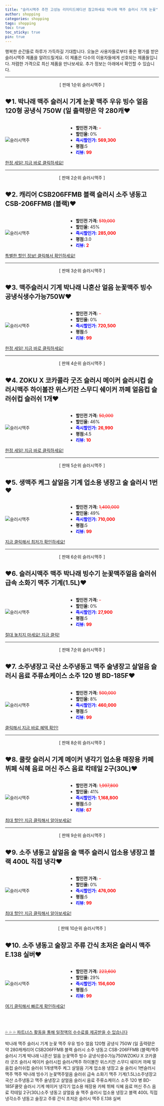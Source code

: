 ```yaml
---
title: "슬러시맥주 추천 고성능 리미티드에디션 참고하세요 박나래 맥주 슬러시 기계 눈꽃"
author: shopping
categories: shopping
tags: shopping
toc: true
toc_sticky: true
pin: true
---
```

행복한 순간들로 하루가 가득하길 기대합니다. 오늘은 사용자들로부터 좋은 평가를 받은 슬러시맥주 제품을 알려드릴게요. 이 제품은 다수의 이용자들에게 선호되는 제품들입니다. 저렴한 가격으로 최신 제품을 만나보세요. 추가 정보는 아래에서 확인할 수 있습니다.

---
<p class="toplist" style="margin: 0 auto; display: block; width: fit-content;">[ 판매 1순위 슬러시맥주 ]</p>

<h2><strong>❤️1. 박나래 맥주 슬러시 기계 눈꽃 맥주 우유 빙수 얼음 120형  공냉식  750W (일 출력량은 약 280캐❤️</strong></h2>

<div style="display: flex; align-items: center;">
    <div style="flex: 0.4;">
        <img src="https://thumbnail7.coupangcdn.com/thumbnails/remote/230x230ex/image/vendor_inventory/3f80/2286775757768fc6b6faf696359d7d3b7473b7d2f088dfdfd3722a932e00.jpg" alt="슬러시맥주" style="max-width: 100%;">
    </div>
    <div style="flex: 0.6; margin-left: 10px;">
        <ul>
            <li><strong>할인전 가격:</strong> <del style="color: red;">-</del></li>
            <li><strong>할인율:</strong> 0%</li>
            <li><span style='color:blue'><strong>즉시할인가:</strong></span> <span style='color:red'><strong>569,300</strong></span></li>
            <li><strong>평점:</strong>5</li>
            <li><span style='color:blue'><strong>리뷰:</strong></span> <span style='color:red'><strong>99</strong></span></li>
        </ul>
    </div>
</div>
<div class="center">
    <a href="https://William4Davisa.github.io?lptag=AF9450613&subid=githubio&pageKey=8082382989&traceid=V0-153&itemId=22797144343&vendorItemId=89832100261" class="myButton">
        한정 세일! 지금 바로 클릭하세요!
    </a>
</div>


---
<p class="toplist" style="margin: 0 auto; display: block; width: fit-content;">[ 판매 2순위 슬러시맥주 ]</p>

<h2><strong>❤️2. 캐리어 CSB206FFMB 블랙 슬러시 소주 냉동고 CSB-206FFMB (블랙)❤️</strong></h2>

<div style="display: flex; align-items: center;">
    <div style="flex: 0.4;">
        <img src="https://thumbnail9.coupangcdn.com/thumbnails/remote/230x230ex/image/vendor_inventory/2711/294b9dd5e9e384ae913a417a4df2fc40a7329872074820a8f98fd94db71a.jpg" alt="슬러시맥주" style="max-width: 100%;">
    </div>
    <div style="flex: 0.6; margin-left: 10px;">
        <ul>
            <li><strong>할인전 가격:</strong> <del style="color: red;">519,000</del></li>
            <li><strong>할인율:</strong> 45%</li>
            <li><span style='color:blue'><strong>즉시할인가:</strong></span> <span style='color:red'><strong>285,000</strong></span></li>
            <li><strong>평점:</strong>3.0</li>
            <li><span style='color:blue'><strong>리뷰:</strong></span> <span style='color:red'><strong>2</strong></span></li>
        </ul>
    </div>
</div>
<div class="center">
    <a href="https://William4Davisa.github.io?lptag=AF9450613&subid=githubio&pageKey=7400748035&traceid=V0-153&itemId=19154922722&vendorItemId=79950442997" class="myButton">
        특별한 할인 정보! 클릭해서 확인하세요!
    </a>
</div>


---
<p class="toplist" style="margin: 0 auto; display: block; width: fit-content;">[ 판매 3순위 슬러시맥주 ]</p>

<h2><strong>❤️3. 맥주슬러시 기계 박나래 나혼산 얼음 눈꽃맥주 빙수 공냉식생수가능750W❤️</strong></h2>

<div style="display: flex; align-items: center;">
    <div style="flex: 0.4;">
        <img src="https://thumbnail7.coupangcdn.com/thumbnails/remote/230x230ex/image/vendor_inventory/80dc/29b07d3587f37a1865a627949b973ae8c7e563762ab69d2590390fba4478.jpg" alt="슬러시맥주" style="max-width: 100%;">
    </div>
    <div style="flex: 0.6; margin-left: 10px;">
        <ul>
            <li><strong>할인전 가격:</strong> <del style="color: red;">-</del></li>
            <li><strong>할인율:</strong> 0%</li>
            <li><span style='color:blue'><strong>즉시할인가:</strong></span> <span style='color:red'><strong>720,500</strong></span></li>
            <li><strong>평점:</strong>5</li>
            <li><span style='color:blue'><strong>리뷰:</strong></span> <span style='color:red'><strong>99</strong></span></li>
        </ul>
    </div>
</div>
<div class="center">
    <a href="https://William4Davisa.github.io?lptag=AF9450613&subid=githubio&pageKey=8188491737&traceid=V0-153&itemId=23424145718&vendorItemId=90451159195" class="myButton">
        한정 세일! 지금 바로 클릭하세요!
    </a>
</div>


---
<p class="toplist" style="margin: 0 auto; display: block; width: fit-content;">[ 판매 4순위 슬러시맥주 ]</p>

<h2><strong>❤️4. ZOKU X 코카콜라 굿즈 슬러시 메이커 슬러시컵 슬러시맥주 하이볼잔 위스키잔 스무디 쉐이커 까페 얼음컵 슬러쉬컵 슬러쉬 1개❤️</strong></h2>

<div style="display: flex; align-items: center;">
    <div style="flex: 0.4;">
        <img src="https://thumbnail8.coupangcdn.com/thumbnails/remote/230x230ex/image/vendor_inventory/7f93/e910f867a9b92641440e5e0335aa3b908dd3dff2920e55b158ed8d5a2c93.jpg" alt="슬러시맥주" style="max-width: 100%;">
    </div>
    <div style="flex: 0.6; margin-left: 10px;">
        <ul>
            <li><strong>할인전 가격:</strong> <del style="color: red;">50,000</del></li>
            <li><strong>할인율:</strong> 46%</li>
            <li><span style='color:blue'><strong>즉시할인가:</strong></span> <span style='color:red'><strong>26,990</strong></span></li>
            <li><strong>평점:</strong>4.5</li>
            <li><span style='color:blue'><strong>리뷰:</strong></span> <span style='color:red'><strong>10</strong></span></li>
        </ul>
    </div>
</div>
<div class="center">
    <a href="https://William4Davisa.github.io?lptag=AF9450613&subid=githubio&pageKey=7640694416&traceid=V0-153&itemId=20301611657&vendorItemId=88519055551" class="myButton">
        한정 세일! 지금 바로 클릭하세요!
    </a>
</div>


---
<p class="toplist" style="margin: 0 auto; display: block; width: fit-content;">[ 판매 5순위 슬러시맥주 ]</p>

<h2><strong>❤️5. 생맥주 케그 살얼음 기계 업소용 냉장고 술 슬러시 1번❤️</strong></h2>

<div style="display: flex; align-items: center;">
    <div style="flex: 0.4;">
        <img src="https://thumbnail8.coupangcdn.com/thumbnails/remote/230x230ex/image/vendor_inventory/f7eb/eaf0fa1aa7c1dc505a9869fc5e72d132d47b169c552f722a6f97a43db5f3.png" alt="슬러시맥주" style="max-width: 100%;">
    </div>
    <div style="flex: 0.6; margin-left: 10px;">
        <ul>
            <li><strong>할인전 가격:</strong> <del style="color: red;">1,400,000</del></li>
            <li><strong>할인율:</strong> 49%</li>
            <li><span style='color:blue'><strong>즉시할인가:</strong></span> <span style='color:red'><strong>710,000</strong></span></li>
            <li><strong>평점:</strong>5</li>
            <li><span style='color:blue'><strong>리뷰:</strong></span> <span style='color:red'><strong>99</strong></span></li>
        </ul>
    </div>
</div>
<div class="center">
    <a href="https://William4Davisa.github.io?lptag=AF9450613&subid=githubio&pageKey=7493429987&traceid=V0-153&itemId=19598800274&vendorItemId=86705992540" class="myButton">
        지금 클릭해서 최저가 확인하세요!
    </a>
</div>


---
<p class="toplist" style="margin: 0 auto; display: block; width: fit-content;">[ 판매 6순위 슬러시맥주 ]</p>

<h2><strong>❤️6. 슬러시맥주 맥주 박나래 빙수기 눈꽃맥주얼음 슬러쉬 급속 소화기 맥주 기계(1.5L)❤️</strong></h2>

<div style="display: flex; align-items: center;">
    <div style="flex: 0.4;">
        <img src="https://thumbnail8.coupangcdn.com/thumbnails/remote/230x230ex/image/vendor_inventory/c5ad/3c6a376c0d303761e33f6406da0ea1795b099d27b40fc16900ebf6009d39.jpg" alt="슬러시맥주" style="max-width: 100%;">
    </div>
    <div style="flex: 0.6; margin-left: 10px;">
        <ul>
            <li><strong>할인전 가격:</strong> <del style="color: red;">-</del></li>
            <li><strong>할인율:</strong> 0%</li>
            <li><span style='color:blue'><strong>즉시할인가:</strong></span> <span style='color:red'><strong>27,900</strong></span></li>
            <li><strong>평점:</strong>5</li>
            <li><span style='color:blue'><strong>리뷰:</strong></span> <span style='color:red'><strong>99</strong></span></li>
        </ul>
    </div>
</div>
<div class="center">
    <a href="https://William4Davisa.github.io?lptag=AF9450613&subid=githubio&pageKey=8166926374&traceid=V0-153&itemId=23306053727&vendorItemId=90338062310" class="myButton">
        절대 놓치지 마세요! 지금 클릭!
    </a>
</div>


---
<p class="toplist" style="margin: 0 auto; display: block; width: fit-content;">[ 판매 7순위 슬러시맥주 ]</p>

<h2><strong>❤️7. 소주냉장고 국산 소주냉동고 맥주 술냉장고 살얼음 슬러시 음료 주류쇼케이스 소주 120 병 BD-185F❤️</strong></h2>

<div style="display: flex; align-items: center;">
    <div style="flex: 0.4;">
        <img src="https://thumbnail8.coupangcdn.com/thumbnails/remote/230x230ex/image/vendor_inventory/cca0/153b1519687f21d46f83e06ef44933b22d30228e71bd115855e984bc1318.jpg" alt="슬러시맥주" style="max-width: 100%;">
    </div>
    <div style="flex: 0.6; margin-left: 10px;">
        <ul>
            <li><strong>할인전 가격:</strong> <del style="color: red;">500,000</del></li>
            <li><strong>할인율:</strong> 8%</li>
            <li><span style='color:blue'><strong>즉시할인가:</strong></span> <span style='color:red'><strong>460,000</strong></span></li>
            <li><strong>평점:</strong>5</li>
            <li><span style='color:blue'><strong>리뷰:</strong></span> <span style='color:red'><strong>99</strong></span></li>
        </ul>
    </div>
</div>
<div class="center">
    <a href="https://William4Davisa.github.io?lptag=AF9450613&subid=githubio&pageKey=7567721013&traceid=V0-153&itemId=19951227044&vendorItemId=87050190031" class="myButton">
        클릭해서 지금 바로 혜택 확인!
    </a>
</div>


---
<p class="toplist" style="margin: 0 auto; display: block; width: fit-content;">[ 판매 8순위 슬러시맥주 ]</p>

<h2><strong>❤️8. 쿨랏 슬러시 기계 메이커 냉각기 업소용 매장용 카페 뷔페 식혜 음료 머신 주스 음료 칵테일 2구(30L)❤️</strong></h2>

<div style="display: flex; align-items: center;">
    <div style="flex: 0.4;">
        <img src="https://thumbnail7.coupangcdn.com/thumbnails/remote/230x230ex/image/vendor_inventory/5db9/c05ea3ad09fe04ed2a9acb1ae7b06ba5552523e65ac79499e3b955d4580e.jpg" alt="슬러시맥주" style="max-width: 100%;">
    </div>
    <div style="flex: 0.6; margin-left: 10px;">
        <ul>
            <li><strong>할인전 가격:</strong> <del style="color: red;">1,997,800</del></li>
            <li><strong>할인율:</strong> 41%</li>
            <li><span style='color:blue'><strong>즉시할인가:</strong></span> <span style='color:red'><strong>1,168,800</strong></span></li>
            <li><strong>평점:</strong>5.0</li>
            <li><span style='color:blue'><strong>리뷰:</strong></span> <span style='color:red'><strong>67</strong></span></li>
        </ul>
    </div>
</div>
<div class="center">
    <a href="https://William4Davisa.github.io?lptag=AF9450613&subid=githubio&pageKey=8102522899&traceid=V0-153&itemId=22921974005&vendorItemId=89956367521" class="myButton">
        최대 할인! 지금 클릭해서 알아보세요!
    </a>
</div>


---
<p class="toplist" style="margin: 0 auto; display: block; width: fit-content;">[ 판매 9순위 슬러시맥주 ]</p>

<h2><strong>❤️9. 소주 냉동고 살얼음 술 맥주 슬러시 업소용 냉장고 블랙 400L 직접 냉각❤️</strong></h2>

<div style="display: flex; align-items: center;">
    <div style="flex: 0.4;">
        <img src="https://thumbnail8.coupangcdn.com/thumbnails/remote/230x230ex/image/vendor_inventory/4113/e5fd1819a821f786f283f781ca49b878497aacb388173118ec42775a2a6c.jpg" alt="슬러시맥주" style="max-width: 100%;">
    </div>
    <div style="flex: 0.6; margin-left: 10px;">
        <ul>
            <li><strong>할인전 가격:</strong> <del style="color: red;">-</del></li>
            <li><strong>할인율:</strong> 0%</li>
            <li><span style='color:blue'><strong>즉시할인가:</strong></span> <span style='color:red'><strong>476,000</strong></span></li>
            <li><strong>평점:</strong>5</li>
            <li><span style='color:blue'><strong>리뷰:</strong></span> <span style='color:red'><strong>99</strong></span></li>
        </ul>
    </div>
</div>
<div class="center">
    <a href="https://William4Davisa.github.io?lptag=AF9450613&subid=githubio&pageKey=7493737837&traceid=V0-153&itemId=19600454225&vendorItemId=87456731145" class="myButton">
        최대 할인! 지금 클릭해서 알아보세요!
    </a>
</div>


---
<p class="toplist" style="margin: 0 auto; display: block; width: fit-content;">[ 판매 10순위 슬러시맥주 ]</p>

<h2><strong>❤️10. 소주 냉동고 술장고 주류 간식 초저온 슬러시 맥주 E.138 실버❤️</strong></h2>

<div style="display: flex; align-items: center;">
    <div style="flex: 0.4;">
        <img src="https://thumbnail8.coupangcdn.com/thumbnails/remote/230x230ex/image/vendor_inventory/a9bd/5cba94ce823b4c55c22e93ae692c314cf622a9b2069f1ed8f409f417c3b7.png" alt="슬러시맥주" style="max-width: 100%;">
    </div>
    <div style="flex: 0.6; margin-left: 10px;">
        <ul>
            <li><strong>할인전 가격:</strong> <del style="color: red;">223,600</del></li>
            <li><strong>할인율:</strong> 29%</li>
            <li><span style='color:blue'><strong>즉시할인가:</strong></span> <span style='color:red'><strong>156,600</strong></span></li>
            <li><strong>평점:</strong>5</li>
            <li><span style='color:blue'><strong>리뷰:</strong></span> <span style='color:red'><strong>99</strong></span></li>
        </ul>
    </div>
</div>
<div class="center">
    <a href="https://William4Davisa.github.io?lptag=AF9450613&subid=githubio&pageKey=7876127670&traceid=V0-153&itemId=21527124584&vendorItemId=88580505338" class="myButton">
        여기 클릭해서 빠르게 확인하세요!
    </a>
</div>

<br><br><br>[💦 💦 💦 파트너스 활동을 통해 일정액의 수수료를 제공받을 수 있습니다](https://link.coupang.com/a/bcpT2c)<br><br>박나래 맥주 슬러시 기계 눈꽃 맥주 우유 빙수 얼음 120형  공냉식  750W (일 출력량은 약 280캐캐리어 CSB206FFMB 블랙 슬러시 소주 냉동고 CSB-206FFMB (블랙)맥주슬러시 기계 박나래 나혼산 얼음 눈꽃맥주 빙수 공냉식생수가능750WZOKU X 코카콜라 굿즈 슬러시 메이커 슬러시컵 슬러시맥주 하이볼잔 위스키잔 스무디 쉐이커 까페 얼음컵 슬러쉬컵 슬러쉬 1개생맥주 케그 살얼음 기계 업소용 냉장고 술 슬러시 1번슬러시맥주 맥주 박나래 빙수기 눈꽃맥주얼음 슬러쉬 급속 소화기 맥주 기계(1.5L)소주냉장고 국산 소주냉동고 맥주 술냉장고 살얼음 슬러시 음료 주류쇼케이스 소주 120 병 BD-185F쿨랏 슬러시 기계 메이커 냉각기 업소용 매장용 카페 뷔페 식혜 음료 머신 주스 음료 칵테일 2구(30L)소주 냉동고 살얼음 술 맥주 슬러시 업소용 냉장고 블랙 400L 직접 냉각소주 냉동고 술장고 주류 간식 초저온 슬러시 맥주 E.138 실버